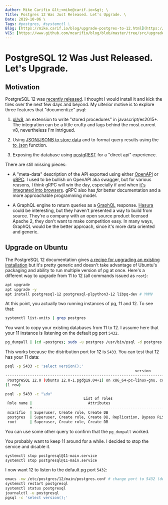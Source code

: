```yaml
---
Author: Mike Carifio &lt;<mike@carif.io>&gt; \
Title: Postgres 12 Was Just Released. Let's Upgrade. \
Date: 2019-10-06 \
Tags: #postgres, #systemctl \ 
Blog: [https://mike.carif.io/blog/upgrade-postgres-to-12.html](https://mike.carif.io/blog/upgrade-postgres-to-12.html) \
VCS: [https://www.github.com/mcarifio/blog/blob/master/tree/src/upgrade-postgres-to-12.md](https://www.github.com/mcarifio/blog/blob/master/src/upgrade-postgres-to-12.md)
---
```


# PostgreSQL 12 Was Just Released. Let's Upgrade.

## Motivation

PostgreSQL 12 was [recently released](https://www.postgresql.org/about/news/1976/). I thought I would install it and kick the tires over the next few days and beyond.
My ulterior motive is to explore three features that "documentize" psql:

1. [pl/v8](https://plv8.github.io/), an extension to write "stored procedures" in javascript/es2015+. The integration can be a little crufty and lags behind the most current
   v8, nevertheless I'm intrigued.
   
2. Using [JSON/JSONB to store data](http://www.postgresqltutorial.com/postgresql-json/) and to format query results using the [to_json](https://www.postgresql.org/docs/12/functions-json.html) function.

3. Exposing the database using [postgREST](https://github.com/PostgREST) for a "direct api" experience.

There are still missing pieces:

* A "meta-data" description of the API exported using either [OpenAPI](https://www.openapis.org/) or [gRPC](https://grpc.io/). I used to be bullish on OpenAPI aka swagger, but for various reasons, I think gRPC will win the day, especially if and when [it's integrated into browsers](https://grpc.io/blog/state-of-grpc-web/). gRPC also has _far_ better documentation and a more approachable programming model. 

* A GraphQL engine to return queries as a [GraphQL](https://graphql.org/) response. [Hasura](https://github.com/hasura/graphql-engine/tree/master/server) could be interesting, but they haven't presented a way to build from source. They're a company with an open source product licensed Apache 2, they don't want to make competition easy. In many ways, GraphQL would be the better approach, since it's more data oriented and generic.



## Upgrade on Ubuntu

The PostgreSQL 12 documentation gives [a recipe for upgrading an existing installation](https://www.postgresql.org/docs/12/upgrading.html) but it's pretty generic and doesn't take advantage of Ubuntu's packaging and ability to run multiple version of pg at once. Here's a different way to upgrade from 11 to 12 (all commands issued as `root`):

```bash
apt upgrade
apt upgrade -y
apt install postgresql-12 postgresql-plpython3-12 libpq-dev # YMMV
```

At this point, you actually two running instances of pg, 11 and 12. To see that:

```bash
systemctl list-units | grep postgres
```

You want to copy your existing databases from 11 to 12. I assume here that your 11 instance is listening on the default pg port `5432`.

```bash
pg_dumpall | (cd ~postgres; sudo -u postgres /usr/bin/psql -d postgres -p 5433)  # load the contents of 11's db to 12.
```

This works because the distribution port for 12 is `5433`. You can test that 12 has your 11 data:

```bash
psql -p 5433 -c 'select version();'
                                                          version                                                          
---------------------------------------------------------------------------------------------------------------------------
 PostgreSQL 12.0 (Ubuntu 12.0-1.pgdg19.04+1) on x86_64-pc-linux-gnu, compiled by gcc (Ubuntu 8.3.0-6ubuntu1) 8.3.0, 64-bit
(1 row)

psql -p 5433 -c "\du"
                                   List of roles
 Role name |                         Attributes                         | Member of 
-----------+------------------------------------------------------------+-----------
 mcarifio  | Superuser, Create role, Create DB                          | {}
 postgres  | Superuser, Create role, Create DB, Replication, Bypass RLS | {}
 root      | Superuser, Create role, Create DB                          | {}
```

You can use some other query to confirm that the `pg_dumpall` worked.

You probably want to keep 11 around for a while. I decided to stop the service and disable it.

```bash
systemctl stop postgresql@11-main.service
systemctl stop postgresql@11-main.service
```

I now want 12 to listen to the default pg port `5432`: 

```bash
emacs -nw /etc/postgres/12/main/postgres.conf # change port to 5432 (default)
systemctl restart postgresql
systemctl status postgresql
journalctl -u postgresql
pgsql -c 'select version();'
```

<!-- @publish: git commit -am "Postgres 12 just released. Let's upgrade." && git push -->
